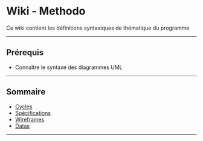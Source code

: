 # Wiki - Methodo

Ce wiki contient les définitions syntaxiques de thématique du programme
___

## Prérequis

* Connaître le syntaxe des diagrammes UML

___

## Sommaire

* [Cycles](https://github.com/seeren-training/Methodo/wiki/01)
* [Spécifications](https://github.com/seeren-training/Methodo/wiki/02)
* [Wireframes](https://github.com/seeren-training/Methodo/wiki/03)
* [Datas](https://github.com/seeren-training/Methodo/wiki/04)

___
